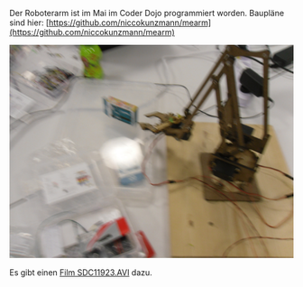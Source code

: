 Der Roboterarm ist im Mai im Coder Dojo programmiert worden. Baupläne sind hier: [https://github.com/niccokunzmann/mearm](https://github.com/niccokunzmann/mearm)

![SDC11922.JPG](SDC11922.JPG)

Es gibt einen [Film SDC11923.AVI](https://github.com/CoderDojoPotsdam/projects/raw/master/Arduino/roboterarm/SDC11923.AVI) dazu.